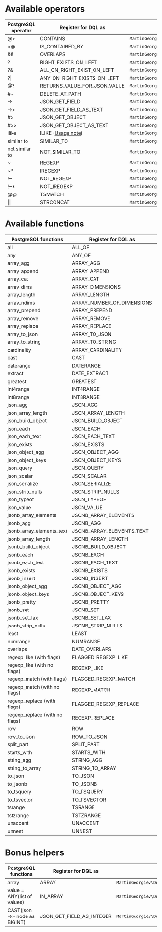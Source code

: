 # Available operators

| PostgreSQL operator | Register for DQL as | Implemented by
|---|---|---|
| @> | CONTAINS | `MartinGeorgiev\Doctrine\ORM\Query\AST\Functions\Contains` |
| <@ | IS_CONTAINED_BY | `MartinGeorgiev\Doctrine\ORM\Query\AST\Functions\IsContainedBy` |
| && | OVERLAPS | `MartinGeorgiev\Doctrine\ORM\Query\AST\Functions\Overlaps` |
| ? | RIGHT_EXISTS_ON_LEFT | `MartinGeorgiev\Doctrine\ORM\Query\AST\Functions\TheRightExistsOnTheLeft` |
| ?& | ALL_ON_RIGHT_EXIST_ON_LEFT | `MartinGeorgiev\Doctrine\ORM\Query\AST\Functions\AllOnTheRightExistOnTheLeft` |
| ?\| | ANY_ON_RIGHT_EXISTS_ON_LEFT | `MartinGeorgiev\Doctrine\ORM\Query\AST\Functions\AnyOnTheRightExistsOnTheLeft` |
| @? | RETURNS_VALUE_FOR_JSON_VALUE | `MartinGeorgiev\Doctrine\ORM\Query\AST\Functions\ReturnsValueForJsonValue` |
| #- | DELETE_AT_PATH | `MartinGeorgiev\Doctrine\ORM\Query\AST\Functions\DeleteAtPath` |
| -> | JSON_GET_FIELD | `MartinGeorgiev\Doctrine\ORM\Query\AST\Functions\JsonGetField` |
| ->> | JSON_GET_FIELD_AS_TEXT | `MartinGeorgiev\Doctrine\ORM\Query\AST\Functions\JsonGetFieldAsText`|
| #> | JSON_GET_OBJECT | `MartinGeorgiev\Doctrine\ORM\Query\AST\Functions\JsonGetObject` |
| #>> | JSON_GET_OBJECT_AS_TEXT | `MartinGeorgiev\Doctrine\ORM\Query\AST\Functions\JsonGetObjectAsText` |
| ilike | ILIKE ([Usage note](USE-CASES-AND-EXAMPLES.md)) | `MartinGeorgiev\Doctrine\ORM\Query\AST\Functions\Ilike` |
| similar to | SIMILAR_TO | `MartinGeorgiev\Doctrine\ORM\Query\AST\Functions\SimilarTo` |
| not similar to | NOT_SIMILAR_TO | `MartinGeorgiev\Doctrine\ORM\Query\AST\Functions\NotSimilarTo` |
| ~ | REGEXP | `MartinGeorgiev\Doctrine\ORM\Query\AST\Functions\Regexp` |
| ~* | IREGEXP | `MartinGeorgiev\Doctrine\ORM\Query\AST\Functions\IRegexp` |
| !~ | NOT_REGEXP | `MartinGeorgiev\Doctrine\ORM\Query\AST\Functions\NotRegexp` |
| !~* | NOT_IREGEXP | `MartinGeorgiev\Doctrine\ORM\Query\AST\Functions\NotIRegexp` |
| @@ | TSMATCH | `MartinGeorgiev\Doctrine\ORM\Query\AST\Functions\Tsmatch` |
| \|\| | STRCONCAT | `MartinGeorgiev\Doctrine\ORM\Query\AST\Functions\StrConcat` |

# Available functions

| PostgreSQL functions | Register for DQL as | Implemented by
|---|---|---|
| all | ALL_OF | `MartinGeorgiev\Doctrine\ORM\Query\AST\Functions\All` |
| any | ANY_OF | `MartinGeorgiev\Doctrine\ORM\Query\AST\Functions\Any` |
| array_agg | ARRAY_AGG | `MartinGeorgiev\Doctrine\ORM\Query\AST\Functions\ArrayAgg` |
| array_append | ARRAY_APPEND | `MartinGeorgiev\Doctrine\ORM\Query\AST\Functions\ArrayAppend` |
| array_cat | ARRAY_CAT | `MartinGeorgiev\Doctrine\ORM\Query\AST\Functions\ArrayCat` |
| array_dims | ARRAY_DIMENSIONS | `MartinGeorgiev\Doctrine\ORM\Query\AST\Functions\ArrayDimensions` |
| array_length | ARRAY_LENGTH | `MartinGeorgiev\Doctrine\ORM\Query\AST\Functions\ArrayLength` |
| array_ndims | ARRAY_NUMBER_OF_DIMENSIONS | `MartinGeorgiev\Doctrine\ORM\Query\AST\Functions\ArrayNumberOfDimensions` |
| array_prepend | ARRAY_PREPEND | `MartinGeorgiev\Doctrine\ORM\Query\AST\Functions\ArrayPrepend` |
| array_remove | ARRAY_REMOVE | `MartinGeorgiev\Doctrine\ORM\Query\AST\Functions\ArrayRemove` |
| array_replace | ARRAY_REPLACE | `MartinGeorgiev\Doctrine\ORM\Query\AST\Functions\ArrayReplace` |
| array_to_json | ARRAY_TO_JSON | `MartinGeorgiev\Doctrine\ORM\Query\AST\Functions\ArrayToJson` |
| array_to_string | ARRAY_TO_STRING | `MartinGeorgiev\Doctrine\ORM\Query\AST\Functions\ArrayToString` |
| cardinality | ARRAY_CARDINALITY | `MartinGeorgiev\Doctrine\ORM\Query\AST\Functions\Cardinality` |
| cast | CAST | `MartinGeorgiev\Doctrine\ORM\Query\AST\Functions\Cast` |
| daterange | DATERANGE | `MartinGeorgiev\Doctrine\ORM\Query\AST\Functions\Daterange` |
| extract | DATE_EXTRACT | `MartinGeorgiev\Doctrine\ORM\Query\AST\Functions\DateExtract` |
| greatest | GREATEST | `MartinGeorgiev\Doctrine\ORM\Query\AST\Functions\Greatest` |
| int4range | INT4RANGE | `MartinGeorgiev\Doctrine\ORM\Query\AST\Functions\Int4range` |
| int8range | INT8RANGE | `MartinGeorgiev\Doctrine\ORM\Query\AST\Functions\Int8range` |
| json_agg | JSON_AGG | `MartinGeorgiev\Doctrine\ORM\Query\AST\Functions\JsonAgg` |
| json_array_length | JSON_ARRAY_LENGTH | `MartinGeorgiev\Doctrine\ORM\Query\AST\Functions\JsonArrayLength` |
| json_build_object | JSON_BUILD_OBJECT | `MartinGeorgiev\Doctrine\ORM\Query\AST\Functions\JsonBuildObject` |
| json_each | JSON_EACH | `MartinGeorgiev\Doctrine\ORM\Query\AST\Functions\JsonEach` |
| json_each_text | JSON_EACH_TEXT | `MartinGeorgiev\Doctrine\ORM\Query\AST\Functions\JsonEachText` |
| json_exists | JSON_EXISTS | `MartinGeorgiev\Doctrine\ORM\Query\AST\Functions\JsonExists` |
| json_object_agg | JSON_OBJECT_AGG | `MartinGeorgiev\Doctrine\ORM\Query\AST\Functions\JsonObjectAgg` |
| json_object_keys | JSON_OBJECT_KEYS | `MartinGeorgiev\Doctrine\ORM\Query\AST\Functions\JsonObjectKeys` |
| json_query | JSON_QUERY | `MartinGeorgiev\Doctrine\ORM\Query\AST\Functions\JsonQuery` |
| json_scalar | JSON_SCALAR | `MartinGeorgiev\Doctrine\ORM\Query\AST\Functions\JsonScalar` |
| json_serialize | JSON_SERIALIZE | `MartinGeorgiev\Doctrine\ORM\Query\AST\Functions\JsonSerialize` |
| json_strip_nulls | JSON_STRIP_NULLS | `MartinGeorgiev\Doctrine\ORM\Query\AST\Functions\JsonStripNulls` |
| json_typeof | JSON_TYPEOF | `MartinGeorgiev\Doctrine\ORM\Query\AST\Functions\JsonTypeof` |
| json_value | JSON_VALUE | `MartinGeorgiev\Doctrine\ORM\Query\AST\Functions\JsonValue` |
| jsonb_array_elements | JSONB_ARRAY_ELEMENTS | `MartinGeorgiev\Doctrine\ORM\Query\AST\Functions\JsonbArrayElements` |
| jsonb_agg | JSONB_AGG | `MartinGeorgiev\Doctrine\ORM\Query\AST\Functions\JsonbAgg` |
| jsonb_array_elements_text | JSONB_ARRAY_ELEMENTS_TEXT | `MartinGeorgiev\Doctrine\ORM\Query\AST\Functions\JsonbArrayElementsText` |
| jsonb_array_length | JSONB_ARRAY_LENGTH | `MartinGeorgiev\Doctrine\ORM\Query\AST\Functions\JsonbArrayLength` |
| jsonb_build_object | JSONB_BUILD_OBJECT | `MartinGeorgiev\Doctrine\ORM\Query\AST\Functions\JsonbBuildObject` |
| jsonb_each | JSONB_EACH | `MartinGeorgiev\Doctrine\ORM\Query\AST\Functions\JsonbEach` |
| jsonb_each_text | JSONB_EACH_TEXT | `MartinGeorgiev\Doctrine\ORM\Query\AST\Functions\JsonbEachText` |
| jsonb_exists | JSONB_EXISTS | `MartinGeorgiev\Doctrine\ORM\Query\AST\Functions\JsonbExists` |
| jsonb_insert | JSONB_INSERT | `MartinGeorgiev\Doctrine\ORM\Query\AST\Functions\JsonbInsert` |
| jsonb_object_agg | JSONB_OBJECT_AGG | `MartinGeorgiev\Doctrine\ORM\Query\AST\Functions\JsonbObjectAgg` |
| jsonb_object_keys | JSONB_OBJECT_KEYS |`MartinGeorgiev\Doctrine\ORM\Query\AST\Functions\JsonbObjectKeys` |
| jsonb_pretty | JSONB_PRETTY | `MartinGeorgiev\Doctrine\ORM\Query\AST\Functions\JsonbPretty` |
| jsonb_set | JSONB_SET | `MartinGeorgiev\Doctrine\ORM\Query\AST\Functions\JsonbSet` |
| jsonb_set_lax | JSONB_SET_LAX | `MartinGeorgiev\Doctrine\ORM\Query\AST\Functions\JsonbSetLax` |
| jsonb_strip_nulls | JSONB_STRIP_NULLS | `MartinGeorgiev\Doctrine\ORM\Query\AST\Functions\JsonbStripNulls` |
| least | LEAST | `MartinGeorgiev\Doctrine\ORM\Query\AST\Functions\Least` |
| numrange | NUMRANGE | `MartinGeorgiev\Doctrine\ORM\Query\AST\Functions\Numrange` |
| overlaps | DATE_OVERLAPS | `MartinGeorgiev\Doctrine\ORM\Query\AST\Functions\DateOverlaps` |
| regexp_like (with flags) | FLAGGED_REGEXP_LIKE | `MartinGeorgiev\Doctrine\ORM\Query\AST\Functions\FlaggedRegexpLike` |
| regexp_like (with no flags) | REGEXP_LIKE | `MartinGeorgiev\Doctrine\ORM\Query\AST\Functions\RegexpLike` |
| regexp_match (with flags) | FLAGGED_REGEXP_MATCH | `MartinGeorgiev\Doctrine\ORM\Query\AST\Functions\FlaggedRegexpMatch` |
| regexp_match (with no flags) | REGEXP_MATCH | `MartinGeorgiev\Doctrine\ORM\Query\AST\Functions\RegexpMatch` |
| regexp_replace (with flags) | FLAGGED_REGEXP_REPLACE | `MartinGeorgiev\Doctrine\ORM\Query\AST\Functions\FlaggedRegexpReplace` |
| regexp_replace (with no flags) | REGEXP_REPLACE | `MartinGeorgiev\Doctrine\ORM\Query\AST\Functions\RegexpReplace` |
| row | ROW | `MartinGeorgiev\Doctrine\ORM\Query\AST\Functions\Row` |
| row_to_json | ROW_TO_JSON | `MartinGeorgiev\Doctrine\ORM\Query\AST\Functions\RowToJson` |
| split_part | SPLIT_PART | `MartinGeorgiev\Doctrine\ORM\Query\AST\Functions\SplitPart` |
| starts_with | STARTS_WITH | `MartinGeorgiev\Doctrine\ORM\Query\AST\Functions\StartsWith` |
| string_agg | STRING_AGG | `MartinGeorgiev\Doctrine\ORM\Query\AST\Functions\StringAgg` |
| string_to_array | STRING_TO_ARRAY | `MartinGeorgiev\Doctrine\ORM\Query\AST\Functions\StringToArray` |
| to_json | TO_JSON | `MartinGeorgiev\Doctrine\ORM\Query\AST\Functions\ToJson` |
| to_jsonb | TO_JSONB | `MartinGeorgiev\Doctrine\ORM\Query\AST\Functions\ToJsonb` |
| to_tsquery | TO_TSQUERY | `MartinGeorgiev\Doctrine\ORM\Query\AST\Functions\ToTsquery` |
| to_tsvector | TO_TSVECTOR | `MartinGeorgiev\Doctrine\ORM\Query\AST\Functions\ToTsvector` |
| tsrange | TSRANGE | `MartinGeorgiev\Doctrine\ORM\Query\AST\Functions\Tsrange` |
| tstzrange | TSTZRANGE | `MartinGeorgiev\Doctrine\ORM\Query\AST\Functions\Tstzrange` |
| unaccent | UNACCENT | `MartinGeorgiev\Doctrine\ORM\Query\AST\Functions\Unaccent` |
| unnest | UNNEST | `MartinGeorgiev\Doctrine\ORM\Query\AST\Functions\Unnest` |


# Bonus helpers

| PostgreSQL functions | Register for DQL as | Implemented by
|---|---|---|
| array | ARRAY | `MartinGeorgiev\Doctrine\ORM\Query\AST\Functions\Arr` |
| value = ANY(list of values) | IN_ARRAY | `MartinGeorgiev\Doctrine\ORM\Query\AST\Functions\InArray` |
| CAST(json ->> node as BIGINT) | JSON_GET_FIELD_AS_INTEGER | `MartinGeorgiev\Doctrine\ORM\Query\AST\Functions\JsonGetFieldAsInteger` |

